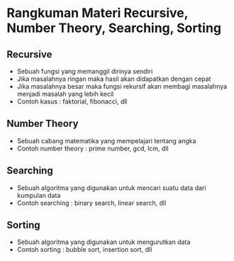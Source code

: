 # Rangkuman Materi Recursive, Number Theory, Searching, Sorting

## Recursive

- Sebuah fungsi yang memanggil dirinya sendiri
- Jika masalahnya ringan maka hasil akan didapatkan dengan cepat
- Jika masalahnya besar maka fungsi rekursif akan membagi masalahnya menjadi masalah yang lebih kecil
- Contoh kasus : faktorial, fibonacci, dll

## Number Theory

- Sebuah cabang matematika yang mempelajari tentang angka
- Contoh number theory : prime number, gcd, lcm, dll

## Searching

- Sebuah algoritma yang digunakan untuk mencari suatu data dari kumpulan data
- Contoh searching : binary search, linear search, dll

## Sorting

- Sebuah algoritma yang digunakan untuk mengurutkan data
- Contoh sorting : bubble sort, insertion sort, dll